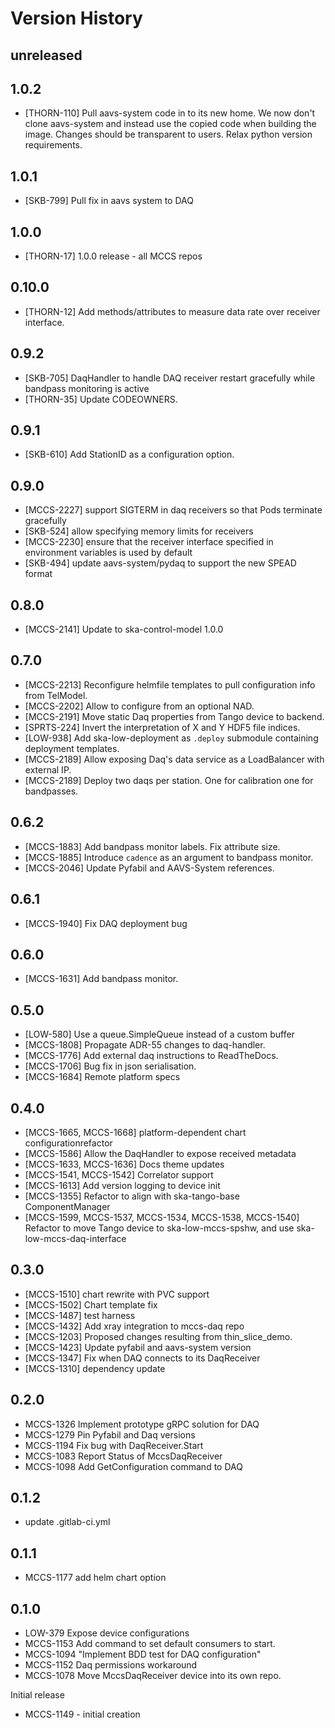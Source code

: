 # Version History

## unreleased

## 1.0.2

* [THORN-110] Pull aavs-system code in to its new home. We now don't clone aavs-system and instead use the copied code when building the image. Changes should be transparent to users. Relax python version requirements.

## 1.0.1

* [SKB-799] Pull fix in aavs system to DAQ

## 1.0.0

* [THORN-17] 1.0.0 release - all MCCS repos

## 0.10.0

* [THORN-12] Add methods/attributes to measure data rate over receiver interface.

## 0.9.2

* [SKB-705] DaqHandler to handle DAQ receiver restart gracefully while bandpass monitoring is active
* [THORN-35] Update CODEOWNERS.

## 0.9.1

* [SKB-610] Add StationID as a configuration option.

## 0.9.0

* [MCCS-2227] support SIGTERM in daq receivers so that Pods terminate gracefully
* [SKB-524] allow specifying memory limits for receivers
* [MCCS-2230] ensure that the receiver interface specified in environment variables is used by default
* [SKB-494] update aavs-system/pydaq to support the new SPEAD format

## 0.8.0

* [MCCS-2141] Update to ska-control-model 1.0.0

## 0.7.0

* [MCCS-2213] Reconfigure helmfile templates to pull configuration info from TelModel.
* [MCCS-2202] Allow to configure from an optional NAD.
* [MCCS-2191] Move static Daq properties from Tango device to backend.
* [SPRTS-224] Invert the interpretation of X and Y HDF5 file indices.
* [LOW-938] Add ska-low-deployment as `.deploy` submodule containing deployment templates.
* [MCCS-2189] Allow exposing Daq's data service as a LoadBalancer with external IP.
* [MCCS-2189] Deploy two daqs per station. One for calibration one for bandpasses.

## 0.6.2

* [MCCS-1883] Add bandpass monitor labels. Fix attribute size.
* [MCCS-1885] Introduce `cadence` as an argument to bandpass monitor.
* [MCCS-2046] Update Pyfabil and AAVS-System references.

## 0.6.1

* [MCCS-1940] Fix DAQ deployment bug

## 0.6.0

* [MCCS-1631] Add bandpass monitor.

## 0.5.0

* [LOW-580] Use a queue.SimpleQueue instead of a custom buffer
* [MCCS-1808] Propagate ADR-55 changes to daq-handler.
* [MCCS-1776] Add external daq instructions to ReadTheDocs.
* [MCCS-1706] Bug fix in json serialisation.
* [MCCS-1684] Remote platform specs

## 0.4.0

* [MCCS-1665, MCCS-1668] platform-dependent chart configurationrefactor
* [MCCS-1586] Allow the DaqHandler to expose received metadata
* [MCCS-1633, MCCS-1636] Docs theme updates
* [MCCS-1541, MCCS-1542] Correlator support
* [MCCS-1613] Add version logging to device init
* [MCCS-1355] Refactor to align with ska-tango-base ComponentManager
* [MCCS-1599, MCCS-1537, MCCS-1534, MCCS-1538, MCCS-1540] Refactor to move Tango device to ska-low-mccs-spshw, and use ska-low-mccs-daq-interface

## 0.3.0

* [MCCS-1510] chart rewrite with PVC support
* [MCCS-1502] Chart template fix
* [MCCS-1487] test harness
* [MCCS-1432] Add xray integration to mccs-daq repo
* [MCCS-1203] Proposed changes resulting from thin_slice_demo.
* [MCCS-1423] Update pyfabil and aavs-system version
* [MCCS-1347] Fix when DAQ connects to its DaqReceiver
* [MCCS-1310] dependency update

## 0.2.0

* MCCS-1326 Implement prototype gRPC solution for DAQ
* MCCS-1279 Pin Pyfabil and Daq versions
* MCCS-1194 Fix bug with DaqReceiver.Start
* MCCS-1083 Report Status of MccsDaqReceiver
* MCCS-1098 Add GetConfiguration command to DAQ

## 0.1.2

* update .gitlab-ci.yml

## 0.1.1

* MCCS-1177 add helm chart option

## 0.1.0

* LOW-379 Expose device configurations
* MCCS-1153 Add command to set default consumers to start.
* MCCS-1094 "Implement BDD test for DAQ configuration"
* MCCS-1152 Daq permissions workaround
* MCCS-1078 Move MccsDaqReceiver device into its own repo.

Initial release

* MCCS-1149 - initial creation
